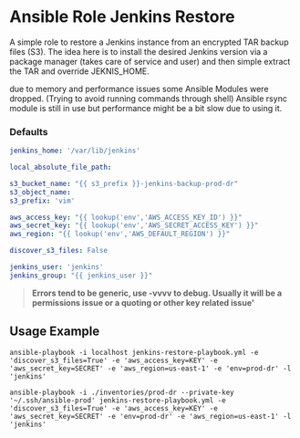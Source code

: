 # Ansible Role Jenkins Restore

A simple role to restore a Jenkins instance from an encrypted TAR backup files (S3).
The idea here is to install the desired Jenkins version via a package manager (takes care of service and user) and then simple extract the TAR and override JEKNIS_HOME.

due to memory and performance issues some Ansible Modules were dropped. (Trying to avoid running commands through shell)
Ansible rsync module is still in use but performance might be a bit slow due to using it.

### Defaults

```yaml
jenkins_home: '/var/lib/jenkins'

local_absolute_file_path:

s3_bucket_name: "{{ s3_prefix }}-jenkins-backup-prod-dr"
s3_object_name:
s3_prefix: 'vim'

aws_access_key: "{{ lookup('env','AWS_ACCESS_KEY_ID') }}"
aws_secret_key: "{{ lookup('env','AWS_SECRET_ACCESS_KEY') }}"
aws_region: "{{ lookup('env','AWS_DEFAULT_REGION') }}"

discover_s3_files: False

jenkins_user: 'jenkins'
jenkins_group: "{{ jenkins_user }}"
```

>**Errors tend to be generic, use -vvvv to debug. Usually it will be a permissions issue or a quoting or other key related issue'**

## Usage Example

```shell
ansible-playbook -i localhost jenkins-restore-playbook.yml -e 'discover_s3_files=True' -e 'aws_access_key=KEY' -e 'aws_secret_key=SECRET' -e 'aws_region=us-east-1' -e 'env=prod-dr' -l 'jenkins'
```

```shell
ansible-playbook -i ./inventories/prod-dr --private-key '~/.ssh/ansible-prod' jenkins-restore-playbook.yml -e 'discover_s3_files=True' -e 'aws_access_key=KEY' -e 'aws_secret_key=SECRET' -e 'env=prod-dr' -e 'aws_region=us-east-1' -l 'jenkins'
```